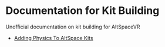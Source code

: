 # Documentation for Kit Building

Unofficial documentation on kit building for AltSpaceVR

* [Adding Physics To AltSpace Kits](/Physics.md)
